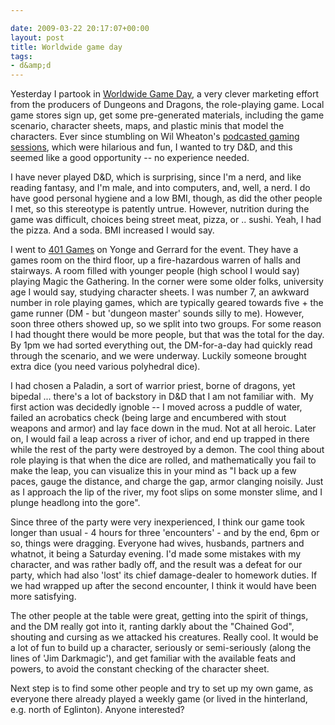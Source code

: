 ```yaml
---

date: 2009-03-22 20:17:07+00:00
layout: post
title: Worldwide game day
tags:
- d&amp;d
---
```


Yesterday I partook in [Worldwide Game Day](http://www.wizards.com/default.asp?x=dnd/4dnd/gameday), a very clever marketing effort from the producers of Dungeons and Dragons, the role-playing game. Local game stores sign up, get some pre-generated materials, including the game scenario, character sheets, maps, and plastic minis that model the characters. Ever since stumbling on Wil Wheaton's [podcasted gaming sessions](http://www.wizards.com/default.asp?x=dnd/4pod/20090218), which were hilarious and fun, I wanted to try D&D, and this seemed like a good opportunity -- no experience needed.

I have never played D&D, which is surprising, since I'm a nerd, and like reading fantasy, and I'm male, and into computers, and, well, a nerd. I do have good personal hygiene and a low BMI, though, as did the other people I met, so this stereotype is patently untrue. However, nutrition during the game was difficult, choices being street meat, pizza, or .. sushi. Yeah, I had the pizza. And a soda. BMI increased I would say.

I went to [401 Games](http://www.401games.ca/) on Yonge and Gerrard for the event. They have a games room on the third floor, up a fire-hazardous warren of halls and stairways. A room filled with younger people (high school I would say) playing Magic the Gathering. In the corner were some older folks, university age I would say, studying character sheets. I was number 7, an awkward number in role playing games, which are typically geared towards five + the game runner (DM - but 'dungeon master' sounds silly to me). However, soon three others showed up, so we split into two groups. For some reason I had thought there would be more people, but that was the total for the day. By 1pm we had sorted everything out, the DM-for-a-day had quickly read through the scenario, and we were underway. Luckily someone brought extra dice (you need various polyhedral dice).

I had chosen a Paladin, a sort of warrior priest, borne of dragons, yet bipedal ... there's a lot of backstory in D&D that I am not familiar with.  My first action was decidedly ignoble -- I moved across a puddle of water, failed an acrobatics check (being large and encumbered with stout weapons and armor) and lay face down in the mud. Not at all heroic. Later on, I would fail a leap across a river of ichor, and end up trapped in there while the rest of the party were destroyed by a demon. The cool thing about role playing is that when the dice are rolled, and mathematically you fail to make the leap, you can visualize this in your mind as "I back up a few paces, gauge the distance, and charge the gap, armor clanging noisily. Just as I approach the lip of the river, my foot slips on some monster slime, and I plunge headlong into the gore".

Since three of the party were very inexperienced, I think our game took longer than usual - 4 hours for three 'encounters' - and by the end, 6pm or so, things were dragging. Everyone had wives, husbands, partners and whatnot, it being a Saturday evening. I'd made some mistakes with my character, and was rather badly off, and the result was a defeat for our party, which had also 'lost' its chief damage-dealer to homework duties. If we had wrapped up after the second encounter, I think it would have been more satisfying.

The other people at the table were great, getting into the spirit of things, and the DM really got into it, ranting darkly about the "Chained God", shouting and cursing as we attacked his creatures. Really cool. It would be a lot of fun to build up a character, seriously or semi-seriously (along the lines of 'Jim Darkmagic'), and get familiar with the available feats and powers, to avoid the constant checking of the character sheet.

Next step is to find some other people and try to set up my own game, as everyone there already played a weekly game (or lived in the hinterland, e.g. north of Eglinton). Anyone interested?
